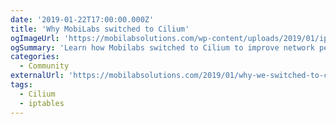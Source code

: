 ```yaml
---
date: '2019-01-22T17:00:00.000Z'
title: 'Why MobiLabs switched to Cilium'
ogImageUrl: 'https://mobilabsolutions.com/wp-content/uploads/2019/01/iptables-service-1.jpg.webp'
ogSummary: 'Learn how Mobilabs switched to Cilium to improve network performance'
categories:
  - Community
externalUrl: 'https://mobilabsolutions.com/2019/01/why-we-switched-to-cilium/'
tags:
  - Cilium
  - iptables
---
```

